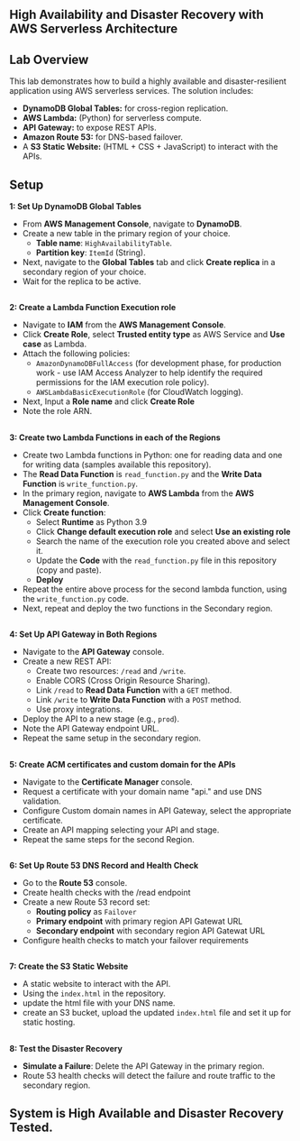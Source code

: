 ## High Availability and Disaster Recovery with AWS Serverless Architecture

## Lab Overview

This lab demonstrates how to build a highly available and disaster-resilient application using AWS serverless services. The solution includes:
- **DynamoDB Global Tables:** for cross-region replication.
- **AWS Lambda:** (Python) for serverless compute.
- **API Gateway:** to expose REST APIs.
- **Amazon Route 53:** for DNS-based failover.
- A **S3 Static Website:** (HTML + CSS + JavaScript) to interact with the APIs.

## Setup

**1: Set Up DynamoDB Global Tables**
- From **AWS Management Console**, navigate to **DynamoDB**.
- Create a new table in the primary region of your choice.
    - **Table name**: `HighAvailabilityTable`.
    - **Partition key**: `ItemId` (String).
- Next, navigate to the **Global Tables** tab and click **Create replica** in a secondary region of your choice.
- Wait for the replica to be active.

##

**2: Create a Lambda Function Execution role**
- Navigate to **IAM** from the **AWS Management Console**.
- Click **Create Role**, select **Trusted entity type** as AWS Service and **Use case** as Lambda.
- Attach the following policies:
    - `AmazonDynamoDBFullAccess` (for development phase, for production work - use IAM Access Analyzer to help identify the required permissions for the IAM execution role policy).
    - `AWSLambdaBasicExecutionRole` (for CloudWatch logging).
- Next, Input a **Role name** and click **Create Role**
- Note the role ARN.

##

**3: Create two Lambda Functions in each of the Regions**
- Create two Lambda functions in Python: one for reading data and one for writing data (samples available this repository).
- The **Read Data Function** is `read_function.py` and the **Write Data Function** is `write_function.py`.
- In the primary region, navigate to **AWS Lambda** from the **AWS Management Console**.
- Click **Create function**:
    - Select **Runtime** as Python 3.9
    - Click **Change default execution role** and select **Use an existing role**
    - Search the name of the execution role you created above and select it.
    - Update the **Code** with the `read_function.py` file in this repository (copy and paste).
    - **Deploy**
- Repeat the entire above process for the second lambda function, using the `write_function.py` code.
- Next, repeat and deploy the two functions in the Secondary region.

##

**4: Set Up API Gateway in Both Regions**
- Navigate to the **API Gateway** console.
- Create a new REST API:
    - Create two resources: `/read` and `/write`.
    - Enable CORS (Cross Origin Resource Sharing).
    - Link `/read` to **Read Data Function** with a `GET` method.
    - Link `/write` to **Write Data Function** with a `POST` method.
    - Use proxy integrations.
- Deploy the API to a new stage (e.g., `prod`).
- Note the API Gateway endpoint URL.
- Repeat the same setup in the secondary region.

##

**5: Create ACM certificates and custom domain for the APIs**
- Navigate to the **Certificate Manager** console.
- Request a certificate with your domain name "api.<YOUR-DOMAIN-NAME>" and use DNS validation.
- Configure Custom domain names in API Gateway, select the appropriate certificate.
- Create an API mapping selecting your API and stage.
- Repeat the same steps for the second Region.

##

**6: Set Up Route 53 DNS Record and Health Check**
- Go to the **Route 53** console.
- Create health checks with the /read endpoint
- Create a new Route 53 record set:
    - **Routing policy** as `Failover`
    - **Primary endpoint** with primary region API Gatewat URL
    - **Secondary endpoint** with secondary region API Gatewat URL
- Configure health checks to match your failover requirements

##

**7: Create the S3 Static Website**
- A static website to interact with the API.
- Using the `index.html` in the repository.
- update the html file with your DNS name.
- create an S3 bucket, upload the updated `index.html` file and set it up for static hosting.

##

**8: Test the Disaster Recovery**
- **Simulate a Failure**: Delete the API Gateway in the primary region.
- Route 53 health checks will detect the failure and route traffic to the secondary region.

##
## System is High Available and Disaster Recovery Tested.
